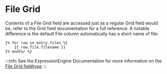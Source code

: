 # File Grid

Contents of a File Grid field are accessed just as a regular Grid field would be, refer to the Grid field documentation for a full reference. A notable difference is the default File column automatically has a short name of file:

```
{% for row in entry.files %}
    {{ row.file.filename }}
{% endfor %}
```

:::info
See the ExpressionEngine Documentation for more information on the [File Grid fieldtype](https://docs.expressionengine.com/latest/fieldtypes/file-grid.html)
:::